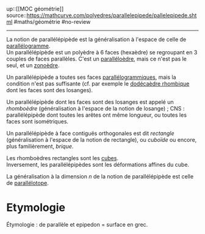 up::[[MOC géométrie]]
source::https://mathcurve.com/polyedres/parallelepipede/pallelepipede.shtml
#maths/géométrie #no-review 

----

La notion de parallélépipède est la généralisation à l'espace de celle de [parallélogramme](https://mathcurve.com/polyedres/parallelogramme/parallelogramme.shtml).  
Un parallélépipède est un polyèdre à 6 faces (hexaèdre) se regroupant en 3 couples de faces parallèles. C'est un [paralléloèdre](https://mathcurve.com/polyedres/paralleloedre/paralleloedre.shtml), mais ce n'est pas le seul, et un [zonoèdre](https://mathcurve.com/polyedres/zonaedre/zonaedre.shtml).

Un parallélépipède a toutes ses faces [parallélogrammiques](https://mathcurve.com/polyedres/parallelogramme/parallelogramme.shtml), mais la condition n'est pas suffisante (cf. par exemple le [dodécaèdre rhombique](https://mathcurve.com/polyedres/dodecaedre_rhombique/dodecaedre_rhombique.shtml) dont les faces sont des losanges).

Un parallélépipède dont les faces sont des losanges est appelé un _rhomboèdre_ (généralisation à l'espace de la notion de losange) ; CNS : parallélépipède dont toutes les arêtes ont même longueur, ou toutes les faces sont isométriques.

Un parallélépipède à face contiguës orthogonales est dit _rectangle_ (généralisation à l'espace de la notion de rectangle), ou _cuboïde_ ou encore, plus familièrement, _brique_.

Les rhomboèdres rectangles sont les [cubes](https://mathcurve.com/polyedres/cube/cube.shtml).  
Inversement, les parallélépipèdes sont les déformations affines du cube.

La généralisation à la dimension _n_ de la notion de parallélépipède est celle de [parallélotope](https://mathcurve.com/polyedres/parallelotope/parallelotope.shtml).

# Etymologie

Étymologie : de parallèle et epipedon = surface en grec.
